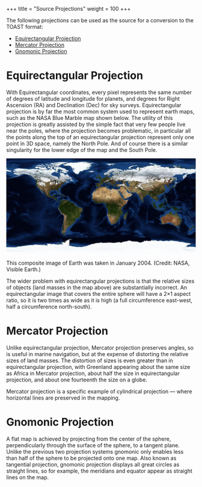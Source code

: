 +++
title = "Source Projections"
weight = 100
+++

The following projections can be used as the source for a conversion to the
TOAST format:

* [Equirectangular Projection](#equirectangular-projection)
* [Mercator Projection](#mercator-projection)
* [Gnomonic Projection](#gnomonic-projection)


# Equirectangular Projection

With Equirectangular coordinates, every pixel represents the same number of
degrees of latitude and longitude for planets, and degrees for Right Ascension
(RA) and Declination (Dec) for sky surveys. Equirectangular projection is by
far the most common system used to represent earth maps, such as the NASA Blue
Marble map shown below. The utility of this projection is greatly assisted by
the simple fact that very few people live near the poles, where the projection
becomes problematic, in particular all the points along the top of an
equirectangular projection represent only one point in 3D space, namely the
North Pole. And of course there is a similar singularity for the lower edge of
the map and the South Pole.

![Map of Earth](MapOfEarth.jpg)

This composite image of Earth was taken in January 2004. (Credit: NASA,
Visible Earth.)

The wider problem with equirectangular projections is that the relative sizes
of objects (land masses in the map above) are substantially incorrect. An
equirectangular image that covers the entire sphere will have a 2×1 aspect
ratio, so it is two times as wide as it is high (a full circumference
east-west, half a circumference north-south).


# Mercator Projection

Unlike equirectangular projection, Mercator projection preserves angles, so is
useful in marine navigation, but at the expense of distorting the relative
sizes of land masses. The distortion of sizes is even greater than in
equirectangular projection, with Greenland appearing about the same size as
Africa in Mercator projection, about half the size in equirectangular
projection, and about one fourteenth the size on a globe.

Mercator projection is a specific example of cylindrical projection — where
horizontal lines are preserved in the mapping.


# Gnomonic Projection

A flat map is achieved by projecting from the center of the sphere,
perpendicularly through the surface of the sphere, to a tangent plane. Unlike
the previous two projection systems gnomonic only enables less than half of
the sphere to be projected onto one map. Also known as tangential projection,
gnomonic projection displays all great circles as straight lines, so for
example, the meridians and equator appear as straight lines on the map.
